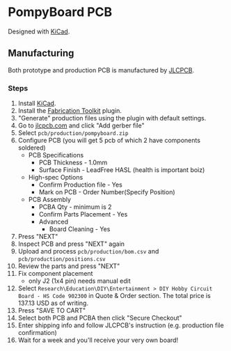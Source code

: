 # PompyBoard PCB

Designed with [KiCad][kicad].

## Manufacturing

Both prototype and production PCB is manufactured by [JLCPCB][jlcpcb].

### Steps

1. Install [KiCad][kicad].
2. Install the [Fabrication Toolkit][fab-toolkit] plugin.
3. "Generate" production files using the plugin with default settings.
4. Go to [jlcpcb.com][jlcpcb] and click "Add gerber file"
5. Select `pcb/production/pompyboard.zip`
6. Configure PCB (you will get 5 pcb of which 2 have components soldered)
   - PCB Specifications
     - PCB Thickness - 1.0mm
     - Surface Finish - LeadFree HASL (health is important boiz)
   - High-spec Options
     - Confirm Production file - Yes
     - Mark on PCB - Order Number(Specify Position)
   - PCB Assembly
     - PCBA Qty - minimum is 2
     - Confirm Parts Placement - Yes
     - Advanced
       - Board Cleaning - Yes
7. Press "NEXT"
8. Inspect PCB and press "NEXT" again
9. Upload and process `pcb/production/bom.csv` and `pcb/production/positions.csv`
10. Review the parts and press "NEXT"
11. Fix component placement
    - only J2 (1x4 pin) needs manual edit
12. Select `Research\Education\DIY\Entertainment > DIY Hobby Circuit Board - HS Code 902300` in Quote & Order section. The total price is 137.13 USD as of writing.
13. Press "SAVE TO CART"
14. Select both PCB and PCBA then click "Secure Checkout"
15. Enter shipping info and follow JLCPCB's instruction (e.g. production file confirmation)
16. Wait for a week and you'll receive your very own board!

[kicad]: https://www.kicad.org/
[jlcpcb]: https://jlcpcb.com/
[fab-toolkit]: https://github.com/bennymeg/Fabrication-Toolkit
